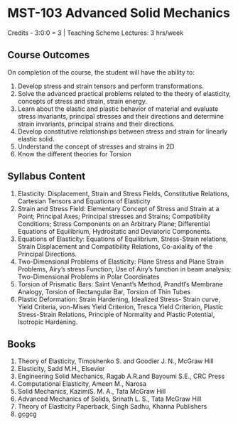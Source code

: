 # MST-103 Advanced Solid Mechanics

Credits - 3:0:0 = 3 | Teaching Scheme Lectures: 3 hrs/week

## Course Outcomes

On completion of the course, the student will have the ability to:

1. Develop stress and strain tensors and perform transformations.
2. Solve the advanced practical problems related to the theory of elasticity, concepts of stress and strain, strain energy.
3. Learn about the elastic and plastic behavior of material and evaluate stress invariants, principal stresses and their directions and determine strain invariants, principal strains and their directions.
4. Develop constitutive relationships between stress and strain for linearly elastic solid.
5. Understand the concept of stresses and strains in 2D
6. Know the different theories for Torsion

## Syllabus Content

1. Elasticity: Displacement, Strain and Stress Fields, Constitutive Relations, Cartesian Tensors and Equations of Elasticity
1. Strain and Stress Field: Elementary Concept of Stress and Strain at a Point; Principal Axes; Principal stresses and Strains; Compatibility Conditions; Stress Components on an Arbitrary Plane;
Differential Equations of Equilibrium, Hydrostatic and Deviatoric Components.
1. Equations of Elasticity: Equations of Equilibrium, Stress-Strain relations, Strain Displacement and Compatibility Relations, Co-axiality of the Principal Directions.
1. Two-Dimensional Problems of Elasticity: Plane Stress and Plane Strain Problems, Airy’s stress Function, Use of Airy’s function in beam analysis; Two-Dimensional Problems in Polar Coordinates
1. Torsion of Prismatic Bars: Saint Venant’s Method, Prandtl’s Membrane Analogy, Torsion of Rectangular Bar, Torsion of Thin Tubes
1. Plastic Deformation: Strain Hardening, Idealized Stress- Strain curve, Yield Criteria, von-Mises Yield Criterion, Tresca Yield Criterion, Plastic Stress-Strain Relations, Principle of Normality and Plastic Potential, Isotropic Hardening.

## Books

1. Theory of Elasticity, Timoshenko S. and Goodier J. N., McGraw Hill
2. Elasticity, Sadd M.H., Elsevier
3. Engineering Solid Mechanics, Ragab A.R.and Bayoumi S.E., CRC Press
4. Computational Elasticity, Ameen M., Narosa
5. Solid Mechanics, KazimiS. M. A., Tata McGraw Hill
6. Advanced Mechanics of Solids, Srinath L. S., Tata McGraw Hill
1. Theory of Elasticity Paperback, Singh Sadhu, Khanna Publishers
2. gcgcg
